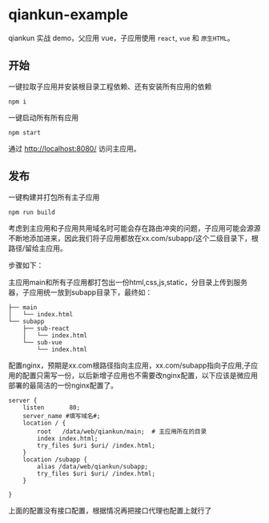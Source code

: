 # qiankun-example

qiankun 实战 demo，父应用 vue，子应用使用 `react`, `vue` 和 `原生HTML`。

## 开始

一键拉取子应用并安装根目录工程依赖、还有安装所有应用的依赖

```
npm i
```

一键启动所有所有应用

```
npm start
```

通过 [http://localhost:8080/](http://localhost:8080/) 访问主应用。

## 发布

一键构建并打包所有主子应用

```
npm run build
```

考虑到主应用和子应用共用域名时可能会存在路由冲突的问题，子应用可能会源源不断地添加进来，因此我们将子应用都放在xx.com/subapp/这个二级目录下，根路径/留给主应用。

步骤如下：

主应用main和所有子应用都打包出一份html,css,js,static，分目录上传到服务器，子应用统一放到subapp目录下，最终如：

```
├── main
│   └── index.html
└── subapp
    ├── sub-react
    │   └── index.html
    └── sub-vue
        └── index.html
```

配置nginx，预期是xx.com根路径指向主应用，xx.com/subapp指向子应用,子应用的配置只需写一份，以后新增子应用也不需要改nginx配置，以下应该是微应用部署的最简洁的一份nginx配置了。

```
server {
    listen       80;
    server_name #填写域名#;
    location / {
        root   /data/web/qiankun/main;  # 主应用所在的目录
        index index.html;
        try_files $uri $uri/ /index.html;
    }
    location /subapp {
	    alias /data/web/qiankun/subapp;
        try_files $uri $uri/ /index.html;
    }

}
```

上面的配置没有接口配置，根据情况再把接口代理也配置上就行了
